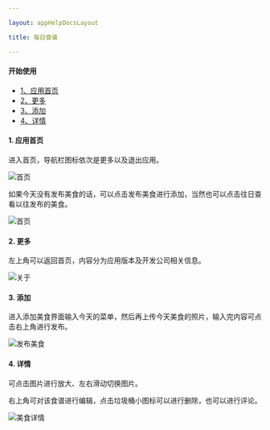 ```yaml
---

layout: appHelpDocsLayout

title: 每日食谱

---
```


#### 开始使用

* [1、应用首页](#home)
* [2、更多](#more)
* [3、添加](#add)
* [4、详情](#detail)

#### 1. 应用首页 <span id="home"> </span>
进入首页，导航栏图标依次是更多以及退出应用。
<p></p>

![首页](./img/dailyrecipes/home2.jpg)
<p></p>

如果今天没有发布美食的话，可以点击发布美食进行添加，当然也可以点击往日查看以往发布的美食。

<p></p>

![首页](./img/dailyrecipes/home.jpg)
<p></p>

#### 2. 更多 <span id="more"> </span>
左上角可以返回首页，内容分为应用版本及开发公司相关信息。

![关于](./img/dailyrecipes/about.jpg)

#### 3. 添加 <span id="add"> </span>
进入添加美食界面输入今天的菜单，然后再上传今天美食的照片，输入完内容可点击右上角进行发布。
<p></p>

![发布美食](./img/dailyrecipes/add.jpg)

#### 4. 详情 <span id="detail"> </span>
可点击图片进行放大、左右滑动切换图片。

右上角可对该食谱进行编辑，点击垃圾桶小图标可以进行删除，也可以进行评论。
<p></p>

![美食详情](./img/dailyrecipes/detail.jpg)
